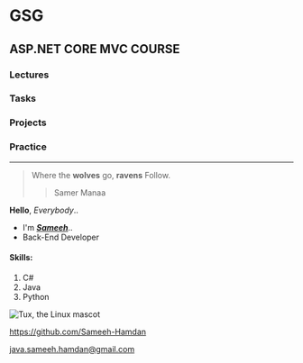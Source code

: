 # GSG

## ASP.NET CORE MVC COURSE

### Lectures
### Tasks
### Projects
### Practice

***

>Where the **wolves** go, **ravens** Follow.
>
>>Samer Manaa

**Hello**,  *Everybody*..<br>
 - I'm [***Sameeh***](https://www.facebook.com/profile.php?id=100024038503828)..
 - Back-End Developer

#### Skills:

1. C#
2. Java
3. Python

![Tux, the Linux mascot](https://mdg.imgix.net/assets/images/tux.png?auto=format&fit=clip&q=40&w=100)

<https://github.com/Sameeh-Hamdan>

<java.sameeh.hamdan@gmail.com>
